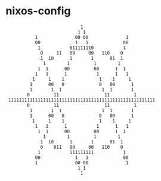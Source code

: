 # nixos-config



                                1                                
                               1 1                               
               1              00 00              1               
               00             1   1             00               
                1           011111110           1                
                 0     11   00     00   110    0                 
                 1  10      1       1      01  1                 
                  1        1         1        1                  
                1  1      00         00      1  1                
               1   1      1           1      1   1               
              1     1    1             1    1     1              
             1      00   0             0   00      1             
             1       1  1               1  1       1             
            0         11                 11         1            
     1111111111111111111111111111111111111111111111111111111     
            0         11                 11         1            
             1       1  1               1  1       1             
             1      00   0             0   00      1             
              1     1    1             1    1     1              
               1   1      1           1      1   1               
                1  1      00         00      1  1                
                  1        1         1        1                  
                 1  10      1       1      01  1                 
                 0    011   00     00   110    0                 
                1           111111111           1                
               00             1   1             00               
               1              00 00              1               
                               1 1                               
                                1                                


